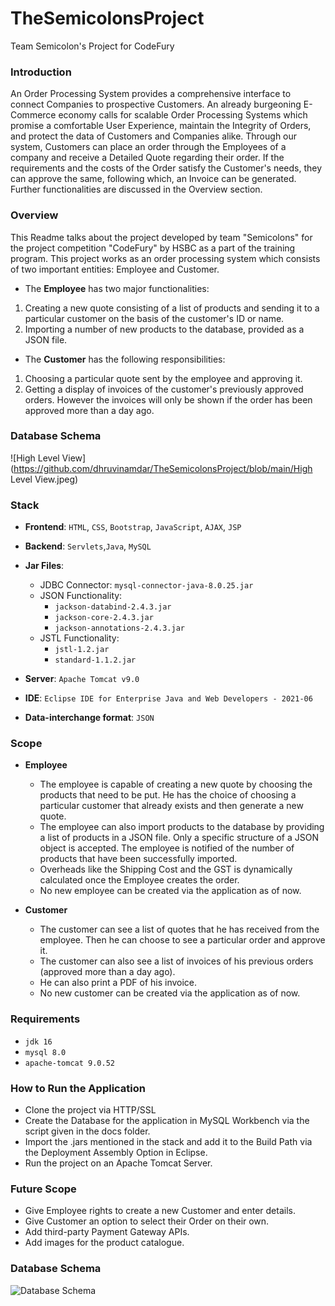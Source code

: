 # TheSemicolonsProject
Team Semicolon's Project for CodeFury

### Introduction ###
An Order Processing System provides a comprehensive interface to connect Companies to prospective Customers. An already burgeoning E-Commerce economy calls for scalable Order Processing Systems which promise a comfortable User Experience, maintain the Integrity of Orders, and protect the data of Customers and Companies alike. Through our system, Customers can place an order through the Employees of a company and receive a Detailed Quote regarding their order. If the requirements and the costs of the Order satisfy the Customer's needs, they can approve the same, following which, an Invoice can be generated. Further functionalities are discussed in the Overview section. 

### Overview ###
This Readme talks about the project developed by team "Semicolons" for the project competition "CodeFury" by HSBC as a part of the training program. This project works as an order processing system which consists of two important entities: Employee and Customer. 

* The __Employee__ has two major functionalities: 
1. Creating a new quote consisting of a list of products and sending it to a particular customer on the basis of the customer's ID or name. 
2. Importing a number of new products to the database, provided as a JSON file.

* The __Customer__ has the following responsibilities:
1. Choosing a particular quote sent by the employee and approving it.
2. Getting a display of invoices of the customer's previously approved orders. However the invoices will only be shown if the order has been approved more than a day ago.

### Database Schema ###
![High Level View](https://github.com/dhruvinamdar/TheSemicolonsProject/blob/main/High Level View.jpeg)

### Stack ###
* __Frontend__: `HTML`, `CSS`, `Bootstrap`, `JavaScript`, `AJAX`, `JSP`
* __Backend__: `Servlets`,`Java`, `MySQL`
* __Jar Files__:
  * JDBC Connector: `mysql-connector-java-8.0.25.jar`
  * JSON Functionality:  
    * `jackson-databind-2.4.3.jar`
    * `jackson-core-2.4.3.jar`
    * `jackson-annotations-2.4.3.jar`
  * JSTL Functionality:  
    * `jstl-1.2.jar`
    * `standard-1.1.2.jar`

* __Server__: `Apache Tomcat v9.0`
* __IDE__: `Eclipse IDE for Enterprise Java and Web Developers - 2021-06`
* __Data-interchange format__: `JSON`

### Scope ###

* __Employee__
  * The employee is capable of creating a new quote by choosing the products that need to be put. He has the choice of choosing a particular customer that already exists and then generate a new quote.
  * The employee can also import products to the database by providing a list of products in a JSON file. Only a specific structure of a JSON object is accepted. The employee is notified of the number of products that have been successfully imported.
  * Overheads like the Shipping Cost and the GST is dynamically calculated once the Employee creates the order.
  * No new employee can be created via the application as of now.

* __Customer__
  * The customer can see a list of quotes that he has received from the employee. Then he can choose to see a particular order and approve it.
  * The customer can also see a list of invoices of his previous orders (approved more than a day ago).
  * He can also print a PDF of his invoice.
  * No new customer can be created via the application as of now.

### Requirements ###
* `jdk 16`
* `mysql 8.0`
* `apache-tomcat 9.0.52`

### How to Run the Application ###
* Clone the project via HTTP/SSL
* Create the Database for the application in MySQL Workbench via the script given in the docs folder. 
* Import the .jars mentioned in the stack and add it to the Build Path via the Deployment Assembly Option in Eclipse.
* Run the project on an Apache Tomcat Server.

### Future Scope ###

 * Give Employee rights to create a new Customer and enter details.
 * Give Customer an option to select their Order on their own.
 * Add third-party Payment Gateway APIs.
 * Add images for the product catalogue.

### Database Schema ###
![Database Schema](https://github.com/dhruvinamdar/TheSemicolonsProject/blob/main/DBSchema.jpeg)
